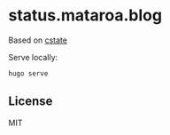 # status.mataroa.blog

Based on [cstate](https://github.com/cstate/cstate)

Serve locally:

```sh
hugo serve
```

## License

MIT
